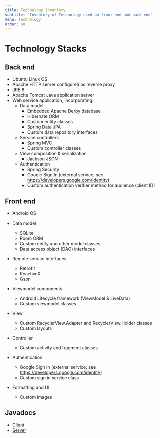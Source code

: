 ```yaml
---
title: Technology Inventory
subtitle: "Inventory of Technology used on front end and back end"
menu: Technology
order: 60
---
```




# Technology Stacks

## Back end

* Ubuntu Linux OS
* Apache HTTP server configured as reverse proxy
* JRE 8
* Apache Tomcat Java application server
* Web service application, incorporating:
    * Data model
        * Embedded Apache Derby database
        * Hibernate ORM
        * Custom entity classes
        * Spring Data JPA
        * Custom data repository interfaces
    * Service controllers
        * Spring MVC
        * Custom controller classes
    * View composition & serialization
        * Jackson JSON
    * Authentication
        * Spring Security
        * Google Sign In (external service; see
          https://developers.google.com/identity)
        * Custom authentication verifier method for audience (client ID)

## Front end

* Android OS
* Data model
    * SQLite
    * Room ORM
    * Custom entity and other model classes
    * Data access object (DAO) interfaces
  
* Remote service interfaces
    * Retrofit
    * ReactiveX
    * Gson
    
* Viewmodel components
    * Android Lifecycle framework (ViewModel & LiveData)
    * Custom viewmodel classes
  
* View
    * Custom RecyclerView.Adapter and RecyclerView.Holder classes
    * Custom layouts
  
* Controller
    * Custom activity and fragment classes
  
* Authentication
    * Google Sign In (external service; see https://developers.google.com/identity)
    * Custom sign in service class
  
* Formatting and UI
    * Custom images
    
## Javadocs

* [Client](client/)
* [Server](service/)